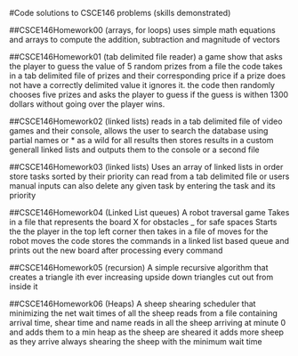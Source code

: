 #Code solutions to CSCE146 problems (skills demonstrated)

##CSCE146Homework00 (arrays, for loops)
uses simple math equations and arrays to compute the addition, subtraction and magnitude of vectors

##CSCE146Homework01 (tab delimited file reader)
a game show that asks the player to guess the value of 5 random prizes from a file
the code takes in a tab delimited file of prizes and their corresponding price
if a prize does not have a correctly delimited value it ignores it.
the code then randomly chooses five prizes and asks the player to guess
if the guess is withen 1300 dollars without going over the player wins.

##CSCE146Homework02 (linked lists)
reads in a tab delimited file of video games and their console,
allows the user to search the database using partial names or * as a wild for all results
then stores results in a custom generall linked lists and outputs them to the console or a second file

##CSCE146Homework03 (linked lists)
Uses an array of linked lists in order store tasks sorted by their priority
can read from a tab delimited file or users manual inputs
can also delete any given task by entering the task and its priority

##CSCE146Homework04 (Linked List queues)
A robot traversal game
Takes in a file that represents the board X for obstacles _ for safe spaces
Starts the the player in the top left corner
then takes in a file of moves for the robot moves
the code stores the commands in a linked list based queue
and prints out the new board after processing every command

##CSCE146Homework05 (recursion)
A simple recursive algorithm that creates a triangle
ith ever increasing upside down triangles cut out from inside it

##CSCE146Homework06 (Heaps)
A sheep shearing scheduler that minimizing the net wait times of all the sheep
reads from a file containing arrival time, shear time and name
reads in all the sheep arriving at minute 0 and adds them to a min heap
as the sheep are sheared it adds more sheep as they arrive always shearing the sheep with the minimum wait time


